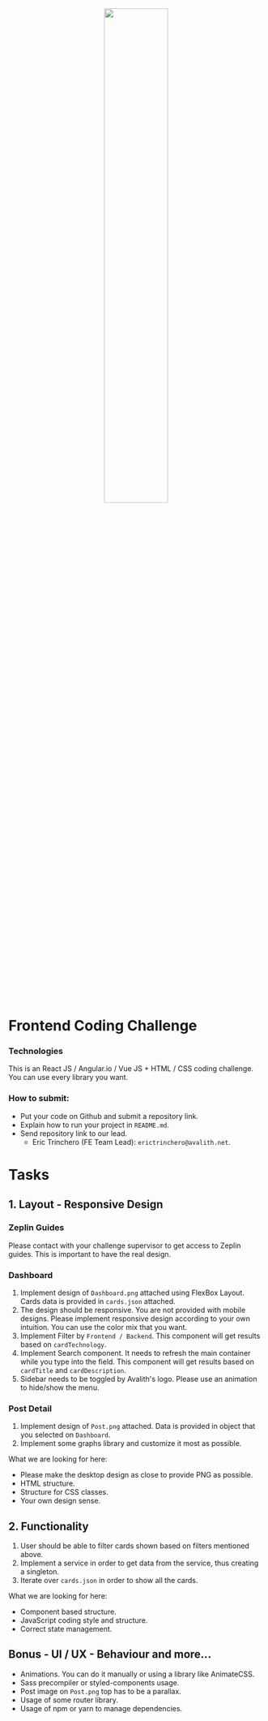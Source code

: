 <div align="center">
  <img src="https://i.imgur.com/G1u121u.png" width="50%" />
</div>

# Frontend Coding Challenge

### Technologies

This is an React JS / Angular.io / Vue JS + HTML / CSS coding challenge. You can use every library you want.

### How to submit:

* Put your code on Github and submit a repository link. 
* Explain how to run your project in `README.md`.
* Send repository link to our lead.
    * Eric Trinchero (FE Team Lead): `erictrinchero@avalith.net`.


# Tasks

## 1. Layout - Responsive Design

### Zeplin Guides

Please contact with your challenge supervisor to get access to Zeplin guides. This is important to have the real design.

### Dashboard

1. Implement design of `Dashboard.png` attached using FlexBox Layout. Cards data is provided in `cards.json` attached.
2. The design should be responsive. You are not provided with mobile designs. Please implement responsive design according to your own intuition. You can use the color mix that you want.
3. Implement Filter by `Frontend / Backend`. This component will get results based on `cardTechnology`.
4. Implement Search component. It needs to refresh the main container while you type into the field. This component will get results based on `cardTitle` and `cardDescription`.
5. Sidebar needs to be toggled by Avalith's logo. Please use an animation to hide/show the menu.

### Post Detail

1. Implement design of `Post.png` attached. Data is provided in object that you selected on `Dashboard`.
2. Implement some graphs library and customize it most as possible.

What we are looking for here:

* Please make the desktop design as close to provide PNG as possible.
* HTML structure.
* Structure for CSS classes.
* Your own design sense.

## 2. Functionality

1. User should be able to filter cards shown based on filters mentioned above. 
2. Implement a service in order to get data from the service, thus creating a singleton.
3. Iterate over `cards.json` in order to show all the cards.

What we are looking for here:

* Component based structure.
* JavaScript coding style and structure.
* Correct state management.

## Bonus - UI / UX - Behaviour and more...

* Animations. You can do it manually or using a library like AnimateCSS.
* Sass precompiler or styled-components usage.
* Post image on `Post.png` top has to be a parallax.
* Usage of some router library.
* Usage of npm or yarn to manage dependencies.

